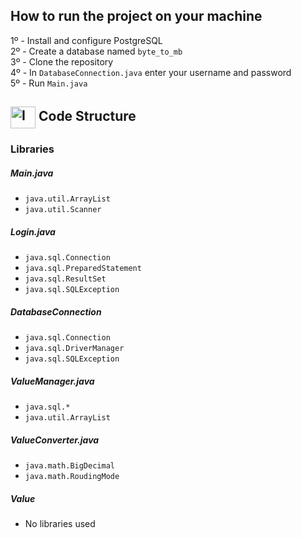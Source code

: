 ## How to run the project on your machine

1º - Install and configure PostgreSQL <br>
2º - Create a database named ```byte_to_mb``` <br>
3º - Clone the repository <br>
4º - In ```DatabaseConnection.java``` enter your username and password <br>
5º - Run ```Main.java```

##  <img align="center" alt="Imagem Java" height="35" width="40" src="https://cdn.jsdelivr.net/gh/devicons/devicon/icons/java/java-original.svg"> Code Structure 

<h3>Libraries</h3>
<h5>Main.java</h5>

* ```java.util.ArrayList```
* ```java.util.Scanner```

<h5>Login.java</h5>

* ```java.sql.Connection```
* ```java.sql.PreparedStatement```
* ```java.sql.ResultSet```
* ```java.sql.SQLException```

<h5>DatabaseConnection</h5>

* ```java.sql.Connection```
* ```java.sql.DriverManager```
* ```java.sql.SQLException```

<h5>ValueManager.java</h5>

* ```java.sql.*```
* ```java.util.ArrayList```

<h5>ValueConverter.java</h5>

* ```java.math.BigDecimal```
* ```java.math.RoudingMode```

<h5>Value</h5>

* No libraries used
